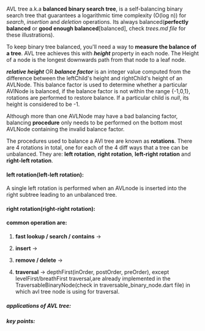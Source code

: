 AVL tree a.k.a **balanced binary search tree**, is a self-balancing binary search tree that guarantees a logarithmic time complexity (O(log n)) for *search*, *insertion* and *deletion* operations. Its always balanced(**perfectly balanced** or **good enough balanced**[balanced], check *trees.md file* for these illustrations).

To keep binary tree balanced, you'll need a way to **measure the balance of a tree**. AVL tree achieves this with ***height*** property in each node. The Height of a node is the longest downwards path from that node to a leaf node.

***relative height*** OR ***balance factor*** is an integer value computed from the difference between the leftChild's height and rightChild's height of an AVLNode. This balance factor is used to determine whether a particular AVlNode is balanced, if the balance factor is not within the range {-1,0,1}, rotations are performed to restore balance. If a particular child is *null*, its height is considered to be -1.

Although more than one AVLNode may have a bad balancing factor, balancing **procedure** only needs to be performed on the bottom most AVLNode containing the invalid balance factor.                    

The procedures used to balance a AVl tree are known as **rotations**. There are 4 rotations in total, one for each of the 4 diff ways that a tree can be unbalanced. They are: **left rotation**, **right rotation**, **left-right rotation** and **right-left rotation**.

#### left rotation(left-left rotation):
A single left rotation is performed when an AVLnode is inserted into the right subtree leading to an unbalanced tree.

#### right rotation(right-right rotation):




#### common operation are:
1. **fast lookup / search / contains** -> 
2. **insert** -> 
   
3. **remove / delete** ->

4. **traversal** -> depthFirst(inOrder, postOrder, preOrder), except levelFirst/breathFirst traversal,are already implemented in the TraversableBinaryNode(check in traversable_binary_node.dart file) in which avl tree node is using for traversal.
   

##### applications of AVL tree:


##### key points:


